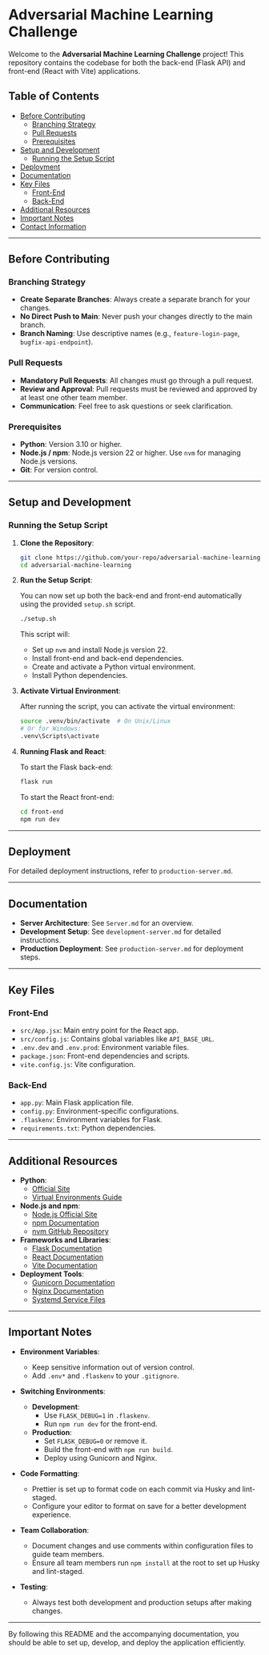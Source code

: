 # Adversarial Machine Learning Challenge

Welcome to the **Adversarial Machine Learning Challenge** project! This repository contains the codebase for both the back-end (Flask API) and front-end (React with Vite) applications.

## Table of Contents
- [Before Contributing](#before-contributing)
  - [Branching Strategy](#branching-strategy)
  - [Pull Requests](#pull-requests)
  - [Prerequisites](#prerequisites)
- [Setup and Development](#setup-and-development)
  - [Running the Setup Script](#running-the-setup-script)
- [Deployment](#deployment)
- [Documentation](#documentation)
- [Key Files](#key-files)
  - [Front-End](#front-end)
  - [Back-End](#back-end)
- [Additional Resources](#additional-resources)
- [Important Notes](#important-notes)
- [Contact Information](#contact-information)

---

## Before Contributing

### Branching Strategy
- **Create Separate Branches**: Always create a separate branch for your changes.
- **No Direct Push to Main**: Never push your changes directly to the main branch.
- **Branch Naming**: Use descriptive names (e.g., `feature-login-page`, `bugfix-api-endpoint`).

### Pull Requests
- **Mandatory Pull Requests**: All changes must go through a pull request.
- **Review and Approval**: Pull requests must be reviewed and approved by at least one other team member.
- **Communication**: Feel free to ask questions or seek clarification.

### Prerequisites
- **Python**: Version 3.10 or higher.
- **Node.js / npm**: Node.js version 22 or higher.
  Use `nvm` for managing Node.js versions.
- **Git**: For version control.

---

## Setup and Development

### Running the Setup Script

1. **Clone the Repository**:

    ```bash
    git clone https://github.com/your-repo/adversarial-machine-learning.git
    cd adversarial-machine-learning
    ```

2. **Run the Setup Script**:

    You can now set up both the back-end and front-end automatically using the provided `setup.sh` script.

    ```bash
    ./setup.sh
    ```

    This script will:
    - Set up `nvm` and install Node.js version 22.
    - Install front-end and back-end dependencies.
    - Create and activate a Python virtual environment.
    - Install Python dependencies.

3. **Activate Virtual Environment**:

    After running the script, you can activate the virtual environment:

    ```bash
    source .venv/bin/activate  # On Unix/Linux
    # Or for Windows:
    .venv\Scripts\activate
    ```

4. **Running Flask and React**:

    To start the Flask back-end:

    ```bash
    flask run
    ```

    To start the React front-end:

    ```bash
    cd front-end
    npm run dev
    ```

---

## Deployment

For detailed deployment instructions, refer to `production-server.md`.

---

## Documentation

- **Server Architecture**: See `Server.md` for an overview.
- **Development Setup**: See `development-server.md` for detailed instructions.
- **Production Deployment**: See `production-server.md` for deployment steps.

---

## Key Files

### Front-End
- `src/App.jsx`: Main entry point for the React app.
- `src/config.js`: Contains global variables like `API_BASE_URL`.
- `.env.dev` and `.env.prod`: Environment variable files.
- `package.json`: Front-end dependencies and scripts.
- `vite.config.js`: Vite configuration.

### Back-End
- `app.py`: Main Flask application file.
- `config.py`: Environment-specific configurations.
- `.flaskenv`: Environment variables for Flask.
- `requirements.txt`: Python dependencies.

---

## Additional Resources

- **Python**:
  - [Official Site](https://www.python.org/)
  - [Virtual Environments Guide](https://docs.python.org/3/tutorial/venv.html)
- **Node.js and npm**:
  - [Node.js Official Site](https://nodejs.org/)
  - [npm Documentation](https://docs.npmjs.com/)
  - [nvm GitHub Repository](https://github.com/nvm-sh/nvm)
- **Frameworks and Libraries**:
  - [Flask Documentation](https://flask.palletsprojects.com/en/latest/)
  - [React Documentation](https://reactjs.org/)
  - [Vite Documentation](https://vitejs.dev/)
- **Deployment Tools**:
  - [Gunicorn Documentation](https://gunicorn.org/)
  - [Nginx Documentation](https://www.nginx.com/)
  - [Systemd Service Files](https://www.freedesktop.org/wiki/Software/systemd/)

---

## Important Notes

- **Environment Variables**:
  - Keep sensitive information out of version control.
  - Add `.env*` and `.flaskenv` to your `.gitignore`.

- **Switching Environments**:
  - **Development**:
    - Use `FLASK_DEBUG=1` in `.flaskenv`.
    - Run `npm run dev` for the front-end.
  - **Production**:
    - Set `FLASK_DEBUG=0` or remove it.
    - Build the front-end with `npm run build`.
    - Deploy using Gunicorn and Nginx.

- **Code Formatting**:
  - Prettier is set up to format code on each commit via Husky and lint-staged.
  - Configure your editor to format on save for a better development experience.

- **Team Collaboration**:
  - Document changes and use comments within configuration files to guide team members.
  - Ensure all team members run `npm install` at the root to set up Husky and lint-staged.

- **Testing**:
  - Always test both development and production setups after making changes.

---

By following this README and the accompanying documentation, you should be able to set up, develop, and deploy the application efficiently.